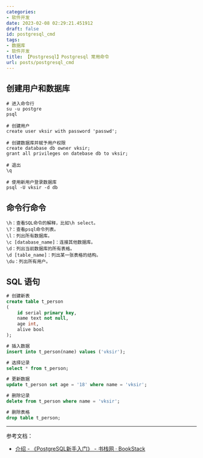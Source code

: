 ```yaml
---
categories:
- 软件开发
date: 2023-02-08 02:29:21.451912
draft: false
id: postgresql_cmd
tags:
- 数据库
- 软件开发
title: 【Postgresql】Postgresql 常用命令
url: posts/postgresql_cmd
---
```


## 创建用户和数据库

```shell
# 进入命令行
su -u postgre
psql

# 创建用户
create user vksir with password 'passwd';

# 创建数据库并赋予用户权限
create database db owner vksir;
grant all privileges on datebase db to vksir;

# 退出
\q

# 使用新用户登录数据库
psql -U vksir -d db
```

<!-- more -->

## 命令行命令

```shell
\h：查看SQL命令的解释，比如\h select。
\?：查看psql命令列表。
\l：列出所有数据库。
\c [database_name]：连接其他数据库。
\d：列出当前数据库的所有表格。
\d [table_name]：列出某一张表格的结构。
\du：列出所有用户。
```

## SQL 语句

```sql
# 创建新表
create table t_person
(
    id serial primary key,
    name text not null,
    age int,
    alive bool
);

# 插入数据
insert into t_person(name) values ('vksir');

# 选择记录
select * from t_person;

# 更新数据
update t_person set age = '18' where name = 'vksir';

# 删除记录
delete from t_person where name = 'vksir';

# 删除表格
drop table t_person;
```

---

参考文档：

- [介绍 - 《PostgreSQL新手入门》 - 书栈网 · BookStack](https://www.bookstack.cn/read/getting_started_with_postgresql/pgsql.md)
